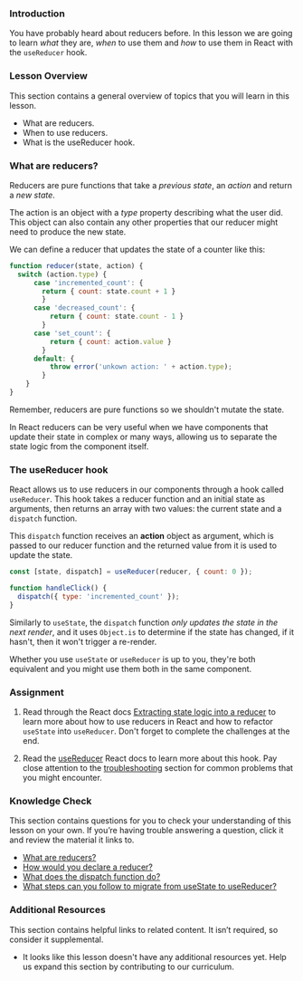 ### Introduction

You have probably heard about reducers before. In this lesson we are going to
learn _what_ they are, _when_ to use them and _how_ to use them in React with the `useReducer` hook.

### Lesson Overview

This section contains a general overview of topics that you will learn in this lesson.

* What are reducers.
* When to use reducers.
* What is the useReducer hook.

### What are reducers?

Reducers are pure functions that take a _previous state_, an _action_ and return
a _new state_.

The action is an object with a _type_ property describing what the user did. This object can also contain
any other properties that our reducer might need to produce the new state.

We can define a reducer that updates the state of a counter like this:

~~~js
function reducer(state, action) {
  switch (action.type) {
      case 'incremented_count': {
        return { count: state.count + 1 }
        }
      case 'decreased_count': {
          return { count: state.count - 1 }
        }
      case 'set_count': {
          return { count: action.value }
        }
      default: {
          throw error('unkown action: ' + action.type);
        }
    }
}
~~~

Remember, reducers are pure functions so we shouldn't mutate the state.

In React reducers can be very useful when we have components that update their state in complex or many ways,
allowing us to separate the state logic from the component itself.

### The useReducer hook

React allows us to use reducers in our components through a hook called `useReducer`. This hook takes a reducer function and
an initial state as arguments, then returns an array with two values: the current state and a `dispatch` function.

This `dispatch` function receives an **action** object as argument, which is passed to our reducer function and 
the returned value from it is used to update the state.

~~~js
const [state, dispatch] = useReducer(reducer, { count: 0 });

function handleClick() {
  dispatch({ type: 'incremented_count' });
}
~~~

Similarly to `useState`, the `dispatch` function _only updates the state in the next render_, and it uses
`Object.is` to determine if the state has changed, if it hasn't, then it won't trigger a re-render.

Whether you use `useState` or `useReducer` is up to you, they're both equivalent and you might use them both in the same component.

### Assignment

<div class="lesson-content__panel" markdown="1">

1. Read through the React docs [Extracting state logic into a reducer](https://react.dev/learn/extracting-state-logic-into-a-reducer) to learn more
about how to use reducers in React and how to refactor `useState` into `useReducer`. Don't forget to complete the challenges at the end.

2. Read the [useReducer](https://react.dev/reference/react/useReducer) React docs to learn more about this hook. Pay close attention to the
[troubleshooting](https://react.dev/reference/react/useReducer#troubleshooting) section for common problems that you might encounter.

</div>

### Knowledge Check

This section contains questions for you to check your understanding of this lesson on your own. If you’re having trouble answering a question, click it and review the material it links to.

*   <a class="knowledge-check-link" href="#what-are-reducers">What are reducers?</a>
*   <a class="knowledge-check-link" href="https://react.dev/reference/react/useReducer#writing-the-reducer-function">How would you declare a reducer?</a>
*   <a class="knowledge-check-link" href="#the-usereducer-hook">What does the dispatch function do?</a>
*   <a class="knowledge-check-link" href="https://react.dev/learn/extracting-state-logic-into-a-reducer#consolidate-state-logic-with-a-reducer">What steps can you follow to migrate from useState to useReducer?</a>

### Additional Resources

This section contains helpful links to related content. It isn’t required, so consider it supplemental.

*   It looks like this lesson doesn't have any additional resources yet. Help us expand this section by contributing to our curriculum.
